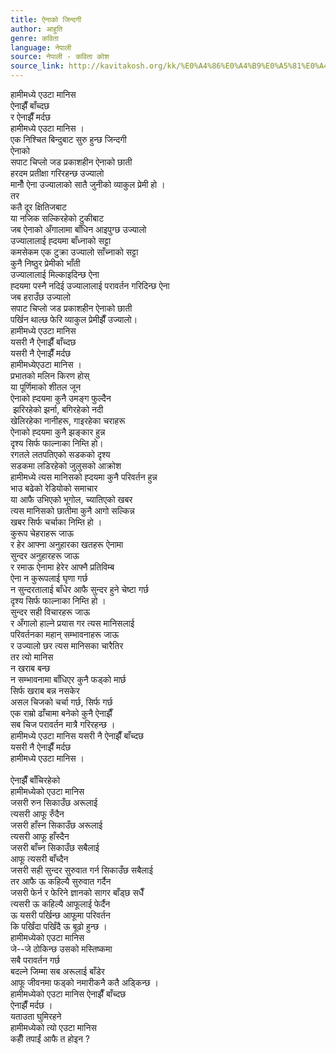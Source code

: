 ```yaml
---
title: ऐनाको जिन्दगी
author: आहुति
genre: कविता
language: नेपाली
source: नेपाली - कविता कोश
source_link: http://kavitakosh.org/kk/%E0%A4%86%E0%A4%B9%E0%A5%81%E0%A4%A4%E0%A4%BF
---
```


हामीमध्ये एउटा मानिस  
ऐनाझैँ बाँच्दछ  
र ऐनाझैँ मर्दछ  
हामीमध्ये एउटा मानिस ।  
एक निश्चित बिन्दुबाट सुरु हुन्छ जिन्दगी  
ऐनाको  
सपाट चिप्लो जड प्रकाशहीन ऐनाको छाती  
हरदम प्रतीक्षा गरिरहन्छ उज्यालो  
मानौँ ऐना उज्यालाको सातै जुनीको व्याकुल प्रेमी हो ।  
तर  
कतै दूर क्षितिजबाट  
या नजिक सल्किरहेको टुकीबाट  
जब ऐनाको अँगालामा बाँधिन आइपुग्छ उज्यालो  
उज्यालालाई ह्दयमा बाँध्नाको सट्टा  
कमसेकम एक टुक्रा उज्यालो साँच्नाको सट्टा  
कुनै निष्ठुर प्रेमीको भाँती  
उज्यालालाई मिल्काइदिन्छ ऐना  
ह्दयमा पस्नै नदिई उज्यालालाई परावर्तन गरिदिन्छ ऐना  
जब हराउँछ उज्यालो  
सपाट चिप्लो जड प्रकाशहीन ऐनाको छाती  
पर्खिन थाल्छ फेरि व्याकुल प्रेमीझैँ उज्यालो।  
हामीमध्ये एउटा मानिस  
यसरी नै ऐनाझैँ बाँच्दछ  
यसरी नै ऐनाझैँ मर्दछ  
हामीमध्येएउटा मानिस ।  
प्रभातको मलिन किरण होस्  
या पूर्णिमाको शीतल जून  
ऐनाको ह्दयमा कुनै उमङ्ग फुल्दैन  
 झरिरहेको झर्ना, बगिरहेको नदी  
खेलिरहेका नानीहरू, गाइरहेका चराहरू  
ऐनाको ह्दयमा कुनै झङ्कार हुन्न  
दृश्य सिर्फ फाल्नाका निम्ति हो।  
रगतले लतपतिएको सडकको दृश्य  
सडकमा लडिरहेको जुलुसको आक्रोश  
हामीमध्ये त्यस मानिसको ह्दयमा कुनै परिवर्तन हुन्न  
भाउ बढेको रेडियोको समाचार  
या आफै उभिएको भूगोल, च्यातिएको खबर  
त्यस मानिसको छातीमा कुनै आगो सल्किन्न  
खबर सिर्फ चर्चाका निम्ति हो ।  
कुरूप चेहराहरू जाऊ  
र हेर आफ्ना अनुहारका खतहरू ऐनामा  
सुन्दर अनुहारहरू जाऊ  
र रमाऊ ऐनामा हेरेर आफ्नै प्रतिविम्ब  
ऐना न कुरूपलाई घृणा गर्छ  
न सुन्दरतालाई बाँधेर आफै सुन्दर हुने चेष्टा गर्छ  
दृश्य सिर्फ फाल्नाका निम्ति हो ।  
सुन्दर सही विचारहरू जाऊ  
र अँगालो हाल्ने प्रयास गर त्यस मानिसलाई  
परिवर्तनका महान् सम्भावनाहरू जाऊ  
र उज्यालो छर त्यस मानिसका चारैतिर  
तर त्यो मानिस  
न खराब बन्छ  
न सम्भावनामा बाँधिएर कुनै फड्को मार्छ  
सिर्फ खराब बन्न नसकेर  
असल चिजको चर्चा गर्छ, सिर्फ गर्छ  
एक राम्रो ढाँचामा बनेको कुनै ऐनाझैँ  
सब चिज परावर्तन मात्रै गरिरहन्छ ।  
हामीमध्ये एउटा मानिस यसरी नै ऐनाझैँ बाँच्दछ  
यसरी नै ऐनाझैँ मर्दछ  
हामीमध्ये एउटा मानिस ।  
   
ऐनाझैँ बाँचिरहेको  
हामीमध्येको एउटा मानिस  
जसरी रुन सिकाउँछ अरूलाई  
त्यसरी आफू रुँदैन  
जसरी हाँस्न सिकाउँछ अरूलाई  
त्यसरी आफू हाँस्दैन  
जसरी बाँच्न सिकाउँछ सबैलाई  
आफू त्यसरी बाँच्दैन  
जसरी सही सुन्दर सुरुवात गर्न सिकाउँछ सबैलाई  
तर आफै ऊ कहिल्यै सुरुवात गर्दैन  
जसरी फेर्न र फेरिने ज्ञानको सागर बाँड्छ सधैँ  
त्यसरी ऊ कहिल्यै आफूलाई फेर्दैन  
ऊ यसरी पर्खिन्छ आफूमा परिवर्तन  
कि पर्खिंदा पर्खिंदै ऊ बूढो हुन्छ ।  
हामीमध्येको एउटा मानिस  
जे--जे ठोकिन्छ उसको मस्तिष्कमा  
सबै परावर्तन गर्छ  
बदल्ने जिम्मा सब अरूलाई बाँडेर  
आफू जीवनमा फड्को नमारीकनै कतै अड्किन्छ ।  
हामीमध्येको एउटा मानिस ऐनाझैँ बाँच्दछ  
ऐनाझैँ मर्दछ ।  
यताउता घुमिरहने  
हामीमध्येको त्यो एउटा मानिस  
कहीँ तपाईं आफै त होइन ?
